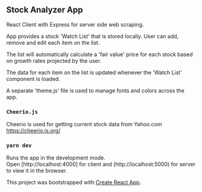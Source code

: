 ## Stock Analyzer App

React Client with Express for server side web scraping.

App provides a stock 'Watch List' that is stored locally. User can add, remove and edit each item on the list.

The list will automatically calculate a 'fair value' price for each stock based on growth rates projected by the user.

The data for each item on the list is updated whenever the 'Watch List' component is loaded.

A separate 'theme.js' file is used to manage fonts and colors across the app.

### `Cheerio.js`

Cheerio is used for getting current stock data from Yahoo.com
https://cheerio.js.org/

### `yarn dev`

Runs the app in the development mode.<br />
Open [http://localhost:4000] for client and (http://localhost:5000) for server to view it in the browser.

This project was bootstrapped with [Create React App](https://github.com/facebook/create-react-app).
